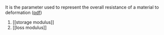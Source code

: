 It is the parameter used to represent the overall resistance of a material to deformation ([pdf](zotero://open-pdf/library/items/ZQSHVHBK?page=4&annotation=4BKJE9BL))
1. [[storage modulus]]
2. [[loss modulus]] 